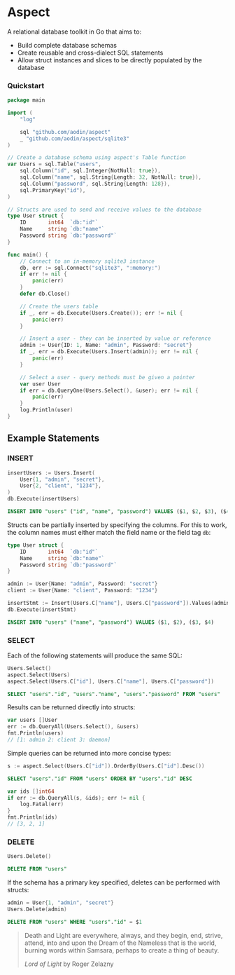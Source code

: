 Aspect
======

A relational database toolkit in Go that aims to:

* Build complete database schemas
* Create reusable and cross-dialect SQL statements
* Allow struct instances and slices to be directly populated by the database

### Quickstart

```go
package main

import (
    "log"

    sql "github.com/aodin/aspect"
    _ "github.com/aodin/aspect/sqlite3"
)

// Create a database schema using aspect's Table function
var Users = sql.Table("users",
    sql.Column("id", sql.Integer{NotNull: true}),
    sql.Column("name", sql.String{Length: 32, NotNull: true}),
    sql.Column("password", sql.String{Length: 128}),
    sql.PrimaryKey("id"),
)

// Structs are used to send and receive values to the database
type User struct {
    ID       int64  `db:"id"`
    Name     string `db:"name"`
    Password string `db:"password"`
}

func main() {
    // Connect to an in-memory sqlite3 instance
    db, err := sql.Connect("sqlite3", ":memory:")
    if err != nil {
        panic(err)
    }
    defer db.Close()

    // Create the users table
    if _, err = db.Execute(Users.Create()); err != nil {
        panic(err)
    }

    // Insert a user - they can be inserted by value or reference
    admin := User{ID: 1, Name: "admin", Password: "secret"}
    if _, err = db.Execute(Users.Insert(admin)); err != nil {
        panic(err)
    }

    // Select a user - query methods must be given a pointer
    var user User
    if err = db.QueryOne(Users.Select(), &user); err != nil {
        panic(err)
    }
    log.Println(user)
}
```

Example Statements
------------------

### INSERT

```go
insertUsers := Users.Insert(
    User{1, "admin", "secret"}, 
    User{2, "client", "1234"},
)
db.Execute(insertUsers)
```
```sql
INSERT INTO "users" ("id", "name", "password") VALUES ($1, $2, $3), ($4, $5, $6)
```

Structs can be partially inserted by specifying the columns. For this to work, the column names must either match the field name or the field tag `db`:

```go
type User struct {
    ID       int64  `db:"id"`
    Name     string `db:"name"`
    Password string `db:"password"`
}

admin := User{Name: "admin", Password: "secret"}
client := User{Name: "client", Password: "1234"}

insertStmt := Insert(Users.C["name"], Users.C["password"]).Values(admin, client)
db.Execute(insertStmt)
```

```sql
INSERT INTO "users" ("name", "password") VALUES ($1, $2), ($3, $4)
```


### SELECT

Each of the following statements will produce the same SQL:

```go
Users.Select()
aspect.Select(Users)
aspect.Select(Users.C["id"], Users.C["name"], Users.C["password"])
```

```sql
SELECT "users"."id", "users"."name", "users"."password" FROM "users"
```

Results can be returned directly into structs:

```go
var users []User
err := db.QueryAll(Users.Select(), &users)
fmt.Println(users)
// [1: admin 2: client 3: daemon]
```

Simple queries can be returned into more concise types:

```go
s := aspect.Select(Users.C["id"]).OrderBy(Users.C["id"].Desc())
```

```sql
SELECT "users"."id" FROM "users" ORDER BY "users"."id" DESC
```

```go
var ids []int64
if err := db.QueryAll(s, &ids); err != nil {
    log.Fatal(err)
}
fmt.Println(ids)
// [3, 2, 1]
```

### DELETE

```go
Users.Delete()
```

```sql
DELETE FROM "users"
```

If the schema has a primary key specified, deletes can be performed with structs:

```go
admin = User{1, "admin", "secret"}
Users.Delete(admin)
```

```sql
DELETE FROM "users" WHERE "users"."id" = $1
```

> Death and Light are everywhere, always, and they begin, end, strive,
> attend, into and upon the Dream of the Nameless that is the world,
> burning words within Samsara, perhaps to create a thing of beauty.
>
> _Lord of Light_ by Roger Zelazny

